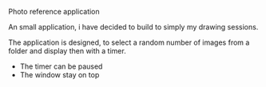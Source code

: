 Photo reference application

An small application, i have decided to build to simply my drawing sessions.

The application is designed, to select a random number of images from a folder and display then with a timer.

- The timer can be paused
- The window stay on top
